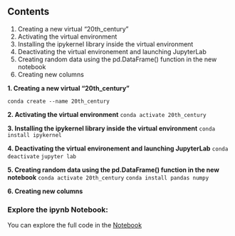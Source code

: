 ## Contents 
1. Creating a new virtual “20th_century”
2. Activating the virtual environment
3. Installing the ipykernel library inside the virtual environment
4. Deactivating the virtual environement and launching JupyterLab
5. Creating random data using the pd.DataFrame() function in the new notebook
6. Creating new columns

**1. Creating a new virtual “20th_century”**
   
   ```conda create --name 20th_century```
   
**2. Activating the virtual environment**
`conda activate 20th_century`

**3. Installing the ipykernel library inside the virtual environment**
`conda install ipykernel`

**4.  Deactivating the virtual environement and launching JupyterLab**
`conda deactivate`
`jupyter lab`

**5. Creating random data using the pd.DataFrame() function in the new notebook**
`conda activate 20th_century`
`conda install pandas numpy`

**6.  Creating new columns**
### Explore the ipynb Notebook:
You can explore the full code in the [Notebook](./Task3.ipynb)
